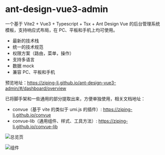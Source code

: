 # ant-design-vue3-admin

一个基于 Vite2 + Vue3 + Typescript + Tsx + Ant Design Vue 的后台管理系统模板，支持响应式布局，在 PC、平板和手机上均可使用。

- 最新的技术栈
- 统一的技术规范
- 权限方案（路由，菜单，操作）
- 支持多语言
- 数据 mock
- 兼容 PC、平板和手机

预览地址：https://ziping-li.github.io/ant-design-vue3-admin/#/dashboard/overview

已将脚手架和一些通用的部分提取出来，方便单独使用，相关文档地址：
- convue（基于 vite 的类似于 umi.js 的插件）: https://ziping-li.github.io/convue
- convue-lib（通用组件、样式、工具方法）: https://ziping-li.github.io/convue-lib

![总览页](https://note.youdao.com/yws/api/personal/file/WEB25c2a428f27c34120073f9b69af60cc2?method=download&shareKey=f84179c048e3c131d44c27f32926a432 '总览页')

![组件](https://note.youdao.com/yws/api/personal/file/WEB9ec2149679f55a1f47fd97cdff42a676?method=download&shareKey=56effdb081bc2ac94609da70c51b9749 '组件')

